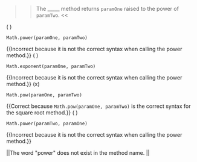 >>The _____ method returns <code>paramOne</code> raised to the power of <code>paramTwo</code>. <<

( ) <pre><code>Math.power(paramOne, paramTwo)</code></pre> {{Incorrect because it is not the correct syntax when calling the power method.}}
( ) <pre><code>Math.exponent(paramOne, paramTwo)</code></pre> {{Incorrect because it is not the correct syntax when calling the power method.}}
(x) <pre><code>Math.pow(paramOne, paramTwo)</code></pre> {{Correct because <code>Math.pow(paramOne, paramTwo)</code> is the correct syntax for the square root method.}}
( ) <pre><code>Math.power(paramTwo, paramOne)</code></pre> {{Incorrect because it is not the correct syntax when calling the power method.}}

||The word "power" does not exist in the method name. ||
